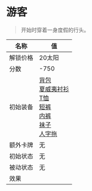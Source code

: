 # 游客  
> 开始时穿着一身度假的行头。  
  
名称  |  值  
----  |  ----  
解锁价格  |  20太阳  
分数  |  -750  
初始装备  |  [背包](BackpackTourist.md)<br>[夏威夷衬衫](HawaiianShirt.md)<br>[T恤](T-Shirt.md)<br>[短裤](Shorts.md)<br>[内裤](Underwear.md)<br>[袜子](Socks.md)<br>[人字拖](Flipflops.md)  
额外卡牌  |  无  
初始状态  |  无  
被动状态  |  无  
效果  |    
